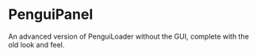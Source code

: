# PenguiPanel
An advanced version of PenguiLoader without the GUI, complete with the old look and feel.

